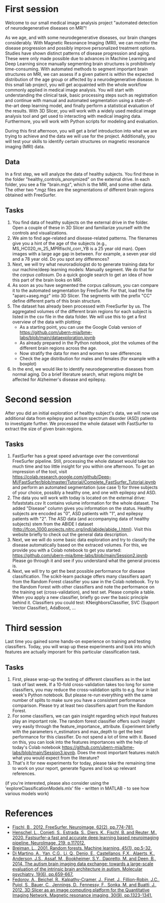 # First session

Welcome to our small medical image analysis project "automated detection of neurodegenerative diseases on MRI"!

As we age, and with some neurodegenerative diseases, our brain changes considerably. With Magnetic Resonance Imaging (MRI), we can monitor the disease progression and possibly improve personalized treatment options.
Studies have shown distinct patterns of disease progression and aging. These were only made possible due to advances in Machine Learning and Deep Learning since manually segmenting brain structures is prohibitively time-consuming. With automated methods to segment important brain structures on MRI, we can assess if a given patient is within the expected distribution of the age group or affected by a neurodegenerative disease. In this small lab project, you will get acquainted with the whole workflow commonly applied in medical image analysis. You will start with understanding the clinical task, basic processing steps such as registration and continue with manual and automated segmentation using a state-of-the-art deep learning model, and finally perform a statistical evaluation of the results. With 3D Slicer, you will work with a widely used medical image analysis tool and get used to interacting with medical imaging data. Furthermore, you will work with Python scripts for modeling and evaluation.

During this first afternoon, you will get a brief introduction into what we are trying to achieve and the data we will use for the project. Additionally, you will test your skills to identify certain structures on magnetic resonance imaging (MRI) data.



## Data

In a first step, we will analyze the data of healthy subjects. You find these in the folder "healthy_controls_anonymized" on the external drive. In each folder, you see a file "brain.mgz", which is the MRI, and some other data. The other two *.mgz files are the segmentations of different brain regions obtained with FreeSurfer.

## Tasks

1. You find data of healthy subjects on the external drive in the folder. Open a couple of these in 3D Slicer and familiarize yourself with the controls and visualizations.
2. We aim to find age-related and disease-related patterns. The filenames give you a hint of the age of the subjects (e.g., MS_HC020_m_25_MPRfischl_corr_YB is a 25 year old man). Open images with a large age gap in between. For example, a seven year old and a 78 year old. Do you spot any differences?
3. Next, we will try what neuroradiologist do to generate training data for our machine/deep learning models: Manually segment. We do that for the *corpus callosum*. Do a quick google search to get an idea of how this part of the brain looks on MRI.
4. As soon as you have segmented the corpus callosum, you can compare it to the automated segmentation by FreeSurfer. For that, load the file "aparc+aseg.mgz" into 3D Slicer. The segments with the prefix "CC" define different parts of this brain structure.
5. The dataset has already been processed with FreeSurfer by us. The aggregated volumes of the different brain regions for each subject is listed in the csv file in the data folder. We will use this to get a first overview of the data with plotting:
   - As a starting point, you can use the Google Colab version of https://github.com/ubern-mia/bme-labs/blob/main/dataexploration.ipynb
   - As already prepared in the Python notebook, plot the volumes of the different brain regions across the age.
   - Now stratify the data for men and women to see differences
   - Check the age distribution for males and females (for example with a boxplot)
6. In the end, we would like to identify neurodegenerative diseases from normal aging. Do a brief literature search, what regions might be affected for Alzheimer's disease and epilepsy.


# Second session
After you did an initial exploration of healthy subject's data, we will now use additional data from epilepsy and autism spectrum disorder (ASD) patients to investigate further. We processed the whole dataset with FastSurfer to extract the size of given brain regions.


## Tasks
1. FastSurfer has a great speed advantage over the conventional FreeSurfer pipeline. Still, processing the whole dataset would take too much time and too little insight for you within one afternoon. To get an impression of the tool, visit https://colab.research.google.com/github/Deep-MI/FastSurfer/blob/master/Tutorial/Complete_FastSurfer_Tutorial.ipynb and perform an automated segmentation (use case 1)  for three subjects of your choice, possibly a healthy one, and one with epilepsy and ASD.
2. The data you will work with today is located on the external drive: fsfaststats.csv It contains volume information for the whole dataset. The added "Disease" column gives you information on the status. Healthy subjects are encoded as "0", ASD patients with "1", and epilepsy patients with "2". The ASD data (and accompanying data of healthy subjects) stem from the ABIDE I dataset (http://fcon_1000.projects.nitrc.org/indi/abide/abide_I.html). Visit this website briefly to check out the general data description.
3. Next, we we will do some basic data exploration and try to classify the disease automatically based on the extraced volumes. For this, we provide you with a Colab notebook to get you started: https://github.com/ubern-mia/bme-labs/blob/main/Session2.ipynb Please go through it and see if you understand what the general process is. 
4. Next, we will try to get the best possible performance for disease classification. The scikit-learn package offers many classifiers apart from the Random Forest classifier you saw in the Colab notebook. Try to the Random Forest with other classifiers and note the performance on the training set (cross-validation), and test set. Please compile a table. When you apply a new classifier, briefly go over the basic principle behind it. Classifiers you could test: KNeighborsClassifier, SVC (Support Vector Classifier), AdaBoost, ...

# Third session
Last time you gained some hands-on experience on training and testing classifiers. Today, you will wrap up these experiments and look into which features are actually imporant for this particular classification task. 

## Tasks
1. First, please wrap-up the testing of different classifiers as in the last task of last week. If a 10-fold cross-validation takes too long for some classifiers, you may reduce the cross-validation splits to e.g. four in last week's Python notebook. But please re-run everything with the same number of splits to make sure you have a consistent performance comparison. Please try at least two classifiers apart from the Random Forest.
2. For some classifiers, we can gain insight regarding which input features play an important role. The random forest classifier offers such insight very easily through the feature_importance_ attribute. Experiment briefly with the parameters n_estimators and max_depth to get the best performance for this classifier. Do not spend a lot of time with it. Based on this, you can look into the features importances with the help of today's Colab notebook https://github.com/ubern-mia/bme-labs/blob/main/Session3.ipynb. Does the most important features match what you would expect from the literature?
3. That's it for new experiments for today, please take the remaining time to work on your report, generate figures and look up relevant references.

(if you're interested, please also consider using the 'exploreClassificationModels.mlx' file - written in MATLAB - to see how various models work)

# References
- [Fischl, B., 2012. FreeSurfer. Neuroimage, 62(2), pp.774-781.](https://www.sciencedirect.com/science/article/pii/S1053811912000389?casa_token=zcGnrEXdvoIAAAAA:ji7Sej8gSL32yFb6WJzsbVabxbVReS6lAsToc3-rXMhFWPCc8APADIjZ_as7vGilLCamRWNTb8rn)
- [Henschel, L., Conjeti, S., Estrada, S., Diers, K., Fischl, B. and Reuter, M., 2020. Fastsurfer-a fast and accurate deep learning based neuroimaging pipeline. NeuroImage, 219, p.117012.](https://www.sciencedirect.com/science/article/pii/S1053811920304985)
- [Breiman, L., 2001. Random forests. Machine learning, 45(1), pp.5-32.](https://link.springer.com/content/pdf/10.1023/A:1010933404324.pdf)
- [Di Martino, A., Yan, C.G., Li, Q., Denio, E., Castellanos, F.X., Alaerts, K., Anderson, J.S., Assaf, M., Bookheimer, S.Y., Dapretto, M. and Deen, B., 2014. The autism brain imaging data exchange: towards a large-scale evaluation of the intrinsic brain architecture in autism. Molecular psychiatry, 19(6), pp.659-667.](https://www.nature.com/articles/mp201378)
- [Fedorov, A., Beichel, R., Kalpathy-Cramer, J., Finet, J., Fillion-Robin, J.C., Pujol, S., Bauer, C., Jennings, D., Fennessy, F., Sonka, M. and Buatti, J., 2012. 3D Slicer as an image computing platform for the Quantitative Imaging Network. Magnetic resonance imaging, 30(9), pp.1323-1341.](https://www.ncbi.nlm.nih.gov/pmc/articles/PMC3466397/pdf/nihms383480.pdf)
